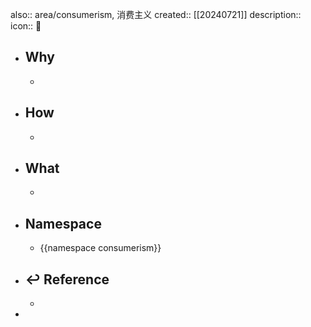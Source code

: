also:: area/consumerism, 消费主义
created:: [[20240721]]
description:: 
icon:: 📄

- ## Why
  -
- ## How
  -
- ## What
  -
- ## Namespace
  - {{namespace consumerism}}
- ## ↩ Reference
  -
-